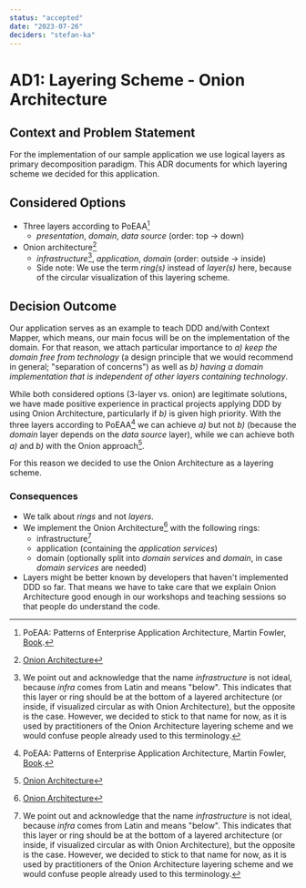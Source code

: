 ```yaml
---
status: "accepted"
date: "2023-07-26"
deciders: "stefan-ka"
---
```

# AD1: Layering Scheme - Onion Architecture

## Context and Problem Statement

For the implementation of our sample application we use logical layers as primary decomposition paradigm. This ADR
documents for which layering scheme we decided for this application.

## Considered Options

* Three layers according to PoEAA[^1]
  * _presentation_, _domain_, _data source_ (order: top -> down)
* Onion architecture[^2]
  * _infrastructure_[^3], _application_, _domain_ (order: outside -> inside)
  * Side note: We use the term _ring(s)_ instead of _layer(s)_ here, because of the circular visualization of this layering scheme.

## Decision Outcome

Our application serves as an example to teach DDD and/with Context Mapper, which means, our main focus will be on the
implementation of the domain. For that reason, we attach particular importance to _a) keep the domain free from technology_
(a design principle that we would recommend in general; "separation of concerns") as well as _b) having a domain 
implementation that is independent of other layers containing technology_.

While both considered options (3-layer vs. onion) are legitimate solutions, we have made positive experience in practical 
projects applying DDD by using Onion Architecture, particularly if _b)_ is given high priority. With the three layers 
according to PoEAA[^1] we can achieve _a)_ but not _b)_ (because the _domain_ layer depends on the _data source_ layer), 
while we can achieve both _a)_ and _b)_ with the Onion approach[^2].

For this reason we decided to use the Onion Architecture as a layering scheme.

### Consequences

* We talk about _rings_ and not _layers_.
* We implement the Onion Architecture[^2] with the following rings:
  * infrastructure[^3]
  * application (containing the _application services_)
  * domain (optionally split into _domain services_ and _domain_, in case _domain services_ are needed)
* Layers might be better known by developers that haven't implemented DDD so far. That means we have to take care that we
  explain Onion Architecture good enough in our workshops and teaching sessions so that people do understand the code.

[^1]: PoEAA: Patterns of Enterprise Application Architecture, Martin Fowler, [Book](https://www.amazon.com/Patterns-Enterprise-Application-Architecture-Martin/dp/0321127420).
[^2]: [Onion Architecture](https://herbertograca.com/2017/09/21/onion-architecture/)
[^3]: We point out and acknowledge that the name _infrastructure_ is not ideal, because _infra_ comes from Latin and 
      means "below". This indicates that this layer or ring should be at the bottom of a layered architecture
      (or inside, if visualized circular as with Onion Architecture), but the opposite is the case. However, we decided
      to stick to that name for now, as it is used by practitioners of the Onion Architecture layering scheme and we would
      confuse people already used to this terminology.
